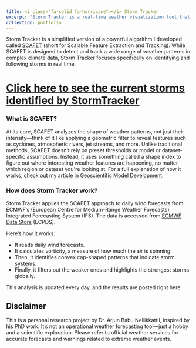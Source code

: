 ```yaml
---
title: <i class="fa-solid fa-hurricane"></i> Storm Tracker
excerpt: "Storm Tracker is a real-time weather visualization tool that detects powerful storms across the globe"
collection: portfolio
---
```

Storm Tracker is a simplified version of a powerful algorithm I developed called [SCAFET](https://github.com/nbarjun/SCAFET) (short for Scalable Feature Extraction and Tracking). While SCAFET is designed to detect and track a wide range of weather patterns in complex climate data, Storm Tracker focuses specifically on identifying and following storms in real time.
# [Click here to see the current storms identified by StormTracker](../../files/latest_storms.html)

### What is SCAFET?
At its core, SCAFET analyzes the shape of weather patterns, not just their intensity—think of it like applying a geometric filter to reveal features such as cyclones, atmospheric rivers, jet streams, and more. Unlike traditional methods, SCAFET doesn’t rely on preset thresholds or model or dataset-specific assumptions. Instead, it uses something called a shape index to figure out where interesting weather features are happening, no matter which region or dataset you're looking at. For a full explanation of how it works, check out my [article in Geoscientific Model Development](https://gmd.copernicus.org/articles/17/301/2024/). 

### How does Storm Tracker work?
Storm Tracker applies the SCAFET approach to daily wind forecasts from ECMWF’s (European Centre for Medium-Range Weather Forecasts) Integrated Forecasting System (IFS). The data is accessed from [ECMWF Data Store](https://data.ecmwf.int/forecasts/) (ECPDS). 

Here’s how it works:
* It reads daily wind forecasts.
* It calculates vorticity, a measure of how much the air is spinning.
* Then, it identifies convex cap-shaped patterns that indicate storm systems.
* Finally, it filters out the weaker ones and highlights the strongest storms globally.

This analysis is updated every day, and the results are posted right here.

## Disclaimer
This is a personal research project by Dr. Arjun Babu Nellikkattil, inspired by his PhD work. It’s not an operational weather forecasting tool—just a hobby and a scientific exploration. Please refer to official weather services for accurate forecasts and warnings related to extreme weather events.